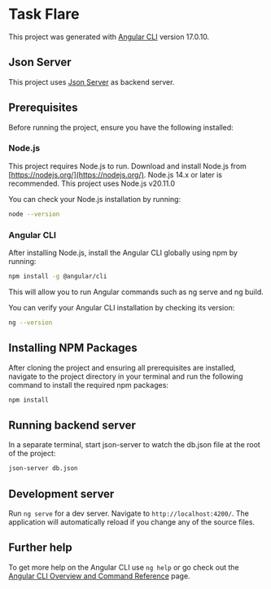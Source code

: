 # Task Flare

This project was generated with [Angular CLI](https://github.com/angular/angular-cli) version 17.0.10.

## Json Server

This project uses [Json Server](https://www.npmjs.com/package/json-server) as backend server.

## Prerequisites

Before running the project, ensure you have the following installed:

### Node.js

This project requires Node.js to run. Download and install Node.js from [https://nodejs.org/](https://nodejs.org/). Node.js 14.x or later is recommended. This project uses Node.js v20.11.0

You can check your Node.js installation by running:

```bash
node --version
```

### Angular CLI

After installing Node.js, install the Angular CLI globally using npm by running:

```bash
npm install -g @angular/cli
```

This will allow you to run Angular commands such as ng serve and ng build.

You can verify your Angular CLI installation by checking its version:

```bash
ng --version
```

## Installing NPM Packages

After cloning the project and ensuring all prerequisites are installed, navigate to the project directory in your terminal and run the following command to install the required npm packages:

```bash
npm install
```

## Running backend server

In a separate terminal, start json-server to watch the db.json file at the root of the project:

```bash
json-server db.json
```

## Development server

Run `ng serve` for a dev server. Navigate to `http://localhost:4200/`. The application will automatically reload if you change any of the source files.

## Further help

To get more help on the Angular CLI use `ng help` or go check out the [Angular CLI Overview and Command Reference](https://angular.dev/cli) page.
